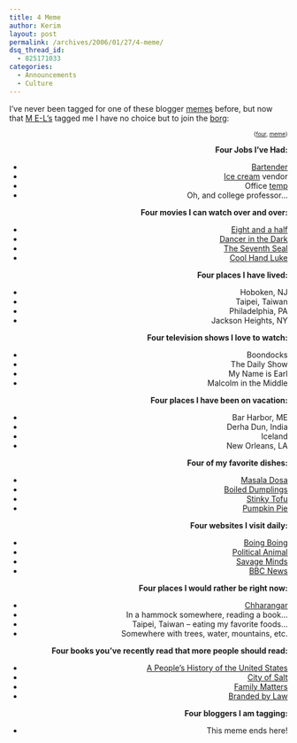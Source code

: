 ```yaml
---
title: 4 Meme
author: Kerim
layout: post
permalink: /archives/2006/01/27/4-meme/
dsq_thread_id:
  - 825171033
categories:
  - Announcements
  - Culture
---
```

I&#8217;ve never been tagged for one of these blogger <a href="http://www.google.com/search?q=define%3Ameme&#038;start=0&#038;ie=utf-8&#038;oe=utf-8&#038;client=firefox-a&#038;rls=org.mozilla:en-US:official" onclick="_gaq.push(['_trackEvent', 'outbound-article', 'http://www.google.com/search?q=define%3Ameme&start=0&ie=utf-8&oe=utf-8&client=firefox-a&rls=org.mozilla:en-US:official', 'memes']);" >memes</a> before, but now that <a href="http://triptronix.net/ishbadiddle/archives/2006/01/27/16.38.01/" onclick="_gaq.push(['_trackEvent', 'outbound-article', 'http://triptronix.net/ishbadiddle/archives/2006/01/27/16.38.01/', 'M E-L&#8217;s']);" >M E-L&#8217;s</a> tagged me I have no choice but to join the <a href="http://en.wikipedia.org/wiki/Borg" onclick="_gaq.push(['_trackEvent', 'outbound-article', 'http://en.wikipedia.org/wiki/Borg', 'borg']);" >borg</a>:  
<!-- technorati tags start -->

<div style="text-align:right;">
  <span style="font-size:x-small;">{<a href="http://www.technorati.com/tag/four" onclick="_gaq.push(['_trackEvent', 'outbound-article', 'http://www.technorati.com/tag/four', 'four']);"  rel="tag">four</a>, <a href="http://www.technorati.com/tag/meme" onclick="_gaq.push(['_trackEvent', 'outbound-article', 'http://www.technorati.com/tag/meme', 'meme']);"  rel="tag">meme</a>}</span>


<!-- technorati tags end -->

  
<!--more-->

  
**Four Jobs I&#8217;ve Had:**

  * <a href="http://en.wikipedia.org/wiki/Borg" onclick="_gaq.push(['_trackEvent', 'outbound-article', 'http://en.wikipedia.org/wiki/Borg', 'Bartender']);" >Bartender</a>
  * <a href="http://www.dovebar.com/dove/dovebar.htm" onclick="_gaq.push(['_trackEvent', 'outbound-article', 'http://www.dovebar.com/dove/dovebar.htm', 'Ice cream']);" >Ice cream</a> vendor
  * Office <a href="http://www.salary.com/careers/layouthtmls/crel_display_nocat_Ser105_Par204.html" onclick="_gaq.push(['_trackEvent', 'outbound-article', 'http://www.salary.com/careers/layouthtmls/crel_display_nocat_Ser105_Par204.html', 'temp']);" >temp</a>
  * Oh, and college professor&#8230;

**Four movies I can watch over and over:**

  * <a href="http://www.imdb.com/title/tt0168629/" onclick="_gaq.push(['_trackEvent', 'outbound-article', 'http://www.imdb.com/title/tt0168629/', 'Eight and a half']);" >Eight and a half</a> 
  * <a href="http://www.imdb.com/title/tt0168629/" onclick="_gaq.push(['_trackEvent', 'outbound-article', 'http://www.imdb.com/title/tt0168629/', 'Dancer in the Dark']);" >Dancer in the Dark</a> 
  * <a href="http://www.imdb.com/title/tt0050976/" onclick="_gaq.push(['_trackEvent', 'outbound-article', 'http://www.imdb.com/title/tt0050976/', 'The Seventh Seal']);" >The Seventh Seal</a> 
  * <a href="http://www.imdb.com/title/tt0061512/" onclick="_gaq.push(['_trackEvent', 'outbound-article', 'http://www.imdb.com/title/tt0061512/', 'Cool Hand Luke']);" >Cool Hand Luke</a> 

**Four places I have lived:**

  * Hoboken, NJ
  * Taipei, Taiwan
  * Philadelphia, PA
  * Jackson Heights, NY

**Four television shows I love to watch:**

  * Boondocks 
  * The Daily Show 
  * My Name is Earl 
  * Malcolm in the Middle 

**Four places I have been on vacation:**

  * Bar Harbor, ME 
  * Derha Dun, India 
  * Iceland 
  * New Orleans, LA 

**Four of my favorite dishes:**

  * <a href="http://en.wikipedia.org/wiki/Dosa" onclick="_gaq.push(['_trackEvent', 'outbound-article', 'http://en.wikipedia.org/wiki/Dosa', 'Masala Dosa']);" >Masala Dosa</a> 
  * <a href="http://en.wikipedia.org/wiki/Jiaozi" onclick="_gaq.push(['_trackEvent', 'outbound-article', 'http://en.wikipedia.org/wiki/Jiaozi', 'Boiled Dumplings']);" >Boiled Dumplings</a> 
  * <a href="http://en.wikipedia.org/wiki/Stinky_tofu" onclick="_gaq.push(['_trackEvent', 'outbound-article', 'http://en.wikipedia.org/wiki/Stinky_tofu', 'Stinky Tofu']);" >Stinky Tofu</a> 
  * <a href="http://en.wikipedia.org/wiki/Pumpkin_pie" onclick="_gaq.push(['_trackEvent', 'outbound-article', 'http://en.wikipedia.org/wiki/Pumpkin_pie', 'Pumpkin Pie']);" >Pumpkin Pie</a> 

**Four websites I visit daily:**

  * <a href="http://www.boingboing.net/" onclick="_gaq.push(['_trackEvent', 'outbound-article', 'http://www.boingboing.net/', 'Boing Boing']);" >Boing Boing</a> 
  * <a href="http://www.washingtonmonthly.com/" onclick="_gaq.push(['_trackEvent', 'outbound-article', 'http://www.washingtonmonthly.com/', 'Political Animal']);" >Political Animal</a> 
  * <a href="http://savageminds.org" onclick="_gaq.push(['_trackEvent', 'outbound-article', 'http://savageminds.org', 'Savage Minds']);" >Savage Minds</a> 
  * <a href="http://news.bbc.co.uk/go/rss/-/1/hi/world/default.stm" onclick="_gaq.push(['_trackEvent', 'outbound-article', 'http://news.bbc.co.uk/go/rss/-/1/hi/world/default.stm', 'BBC News']);" >BBC News</a> 

**Four places I would rather be right now:**

  * <a href="http://hoochandhamlet.com" onclick="_gaq.push(['_trackEvent', 'outbound-article', 'http://hoochandhamlet.com', 'Chharangar']);" >Chharangar</a> 
  * In a hammock somewhere, reading a book&#8230; 
  * Taipei, Taiwan &#8211; eating my favorite foods&#8230; 
  * Somewhere with trees, water, mountains, etc. 

**Four books you&#8217;ve recently read that more people should read:**

  * <a href="http://www.amazon.com/exec/obidos/redirect?tag=shashwaticom-20%26link_code=xm2%26camp=2025%26creative=165953%26path=http://www.amazon.com/gp/redirect.html%253fASIN=0060838655%2526tag=shashwaticom-20%2526lcode=xm2%2526cID=2025%2526ccmID=165953%2526location=/o/ASIN/0060838655%25253FSubscriptionId=02ZH6J1W0649DTNS6002" onclick="_gaq.push(['_trackEvent', 'outbound-article', 'http://www.amazon.com/exec/obidos/redirect?tag=shashwaticom-20%26link_code=xm2%26camp=2025%26creative=165953%26path=http://www.amazon.com/gp/redirect.html%253fASIN=0060838655%2526tag=shashwaticom-20%2526lcode=xm2%2526cID=2025%2526ccmID=165953%2526location=/o/ASIN/0060838655%25253FSubscriptionId=02ZH6J1W0649DTNS6002', 'A People&#8217;s History of the United States']);" >A People&#8217;s History of the United States</a> 
  * <a href="http://www.amazon.com/exec/obidos/redirect?tag=shashwaticom-20%26link_code=xm2%26camp=2025%26creative=165953%26path=http://www.amazon.com/gp/redirect.html%253fASIN=039475526X%2526tag=shashwaticom-20%2526lcode=xm2%2526cID=2025%2526ccmID=165953%2526location=/o/ASIN/039475526X%25253FSubscriptionId=02ZH6J1W0649DTNS6002" onclick="_gaq.push(['_trackEvent', 'outbound-article', 'http://www.amazon.com/exec/obidos/redirect?tag=shashwaticom-20%26link_code=xm2%26camp=2025%26creative=165953%26path=http://www.amazon.com/gp/redirect.html%253fASIN=039475526X%2526tag=shashwaticom-20%2526lcode=xm2%2526cID=2025%2526ccmID=165953%2526location=/o/ASIN/039475526X%25253FSubscriptionId=02ZH6J1W0649DTNS6002', 'City of Salt']);" >City of Salt</a> 
  * <a href="http://www.amazon.com/exec/obidos/redirect?tag=shashwaticom-20%26link_code=xm2%26camp=2025%26creative=165953%26path=http://www.amazon.com/gp/redirect.html%253fASIN=037570342X%2526tag=shashwaticom-20%2526lcode=xm2%2526cID=2025%2526ccmID=165953%2526location=/o/ASIN/037570342X%25253FSubscriptionId=02ZH6J1W0649DTNS6002" onclick="_gaq.push(['_trackEvent', 'outbound-article', 'http://www.amazon.com/exec/obidos/redirect?tag=shashwaticom-20%26link_code=xm2%26camp=2025%26creative=165953%26path=http://www.amazon.com/gp/redirect.html%253fASIN=037570342X%2526tag=shashwaticom-20%2526lcode=xm2%2526cID=2025%2526ccmID=165953%2526location=/o/ASIN/037570342X%25253FSubscriptionId=02ZH6J1W0649DTNS6002', 'Family Matters']);" >Family Matters</a> 
  * <a href="http://www.amazon.com/exec/obidos/redirect?tag=shashwaticom-20%26link_code=xm2%26camp=2025%26creative=165953%26path=http://www.amazon.com/gp/redirect.html%253fASIN=0141007494%2526tag=shashwaticom-20%2526lcode=xm2%2526cID=2025%2526ccmID=165953%2526location=/o/ASIN/0141007494%25253FSubscriptionId=02ZH6J1W0649DTNS6002" onclick="_gaq.push(['_trackEvent', 'outbound-article', 'http://www.amazon.com/exec/obidos/redirect?tag=shashwaticom-20%26link_code=xm2%26camp=2025%26creative=165953%26path=http://www.amazon.com/gp/redirect.html%253fASIN=0141007494%2526tag=shashwaticom-20%2526lcode=xm2%2526cID=2025%2526ccmID=165953%2526location=/o/ASIN/0141007494%25253FSubscriptionId=02ZH6J1W0649DTNS6002', 'Branded by Law']);" >Branded by Law</a> 

**Four bloggers I am tagging:**

  * This meme ends here!

